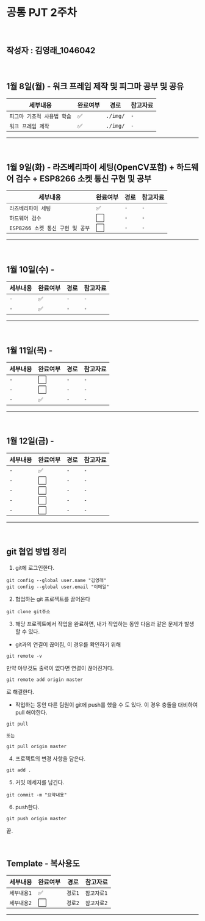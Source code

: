 # 공통 PJT 2주차 

<br>

## 작성자 : 김영래\_1046042

<br>

## 1월 8일(월) - 워크 프레임 제작 및 피그마 공부 및 공유

| 세부내용    | 완료여부           | 경로    | 참고자료    |
| ----------- | ------------------ | ------- | ----------- |
| `피그마 기초적 사용법 학습` | :white_check_mark: | `./img/` | `-` |
| `워크 프레임 제작` | :white_check_mark: | `./img/` | `-` |

---

<br>

## 1월 9일(화) - 라즈베리파이 세팅(OpenCV포함) + 하드웨어 검수 + ESP8266 소켓 통신 구현 및 공부

| 세부내용                  | 완료여부             | 경로    | 참고자료                                                                                            |
| ------------------------- | -------------------- | ------- | --------------------------------------------------------------------------------------------------- |
| `라즈베리파이 세팅` | :white_check_mark: | `-` | `-` |
| `하드웨어 검수` | :white_large_square: | `-` | `-`|
| `ESP8266 소켓 통신 구현 및 공부` | :white_large_square: | `-` | `-`|

---


<br>

## 1월 10일(수) - 

| 세부내용    | 완료여부             | 경로    | 참고자료    |
| ----------- | -------------------- | ------- | ----------- |
| `-` | :white_check_mark: | `-` | `-` |
| `-` | :white_check_mark: | `-` | `-` |

---

<br>

## 1월 11일(목) - 

| 세부내용    | 완료여부             | 경로    | 참고자료    |
| ----------- | -------------------- | ------- | ----------- |
| `-` | :white_large_square: | `-` | `-` |
| `-` | :white_large_square: | `-` | `-` |
| `-` | :white_check_mark: | `-`| `-`| 
---

<br>

## 1월 12일(금) - 

| 세부내용    | 완료여부             | 경로    | 참고자료    |
| ----------- | -------------------- | ------- | ----------- |
| `-` | :white_check_mark:   | `-` | `-` |
| `-` | :white_large_square: | `-` | `-` |
| `-` | :white_large_square: | `-` | `-` |
| `-` | :white_large_square: | `-` | `-` |
| `-` | :white_large_square: | `-` | `-` |

---

<br>

## git 협업 방법 정리

1. git에 로그인한다.
```
git config --global user.name "김영래"
git config --global user.email "이메일"
```

2. 협업하는 git 프로젝트를 끌어온다
```
git clone git주소
```

3. 해당 프로젝트에서 작업을 완료하면, 내가 작업하는 동안 다음과 같은 문제가 발생할 수 있다.


- git과의 연결이 끊어짐, 이 경우를 확인하기 위해
```
git remote -v
``` 
만약 아무것도 출력이 없다면 연결이 끊어진거다.
```
git remote add origin master
```
로 해결한다.

- 작업하는 동안 다른 팀원이 git에 push를 했을 수 도 있다. 이 경우 충돌을 대비하여 pull 해야한다.

```
git pull

또는

git pull origin master
```

4. 프로젝트의 변경 사항을 담은다.
```
git add .
```

5. 커밋 메세지를 남긴다.
```
git commit -m "요약내용"
```

6. push한다.
```
git push origin master
```
끝.

<br>

## Template - 복사용도

| 세부내용    | 완료여부             | 경로    | 참고자료    |
| ----------- | -------------------- | ------- | ----------- |
| `세부내용1` | :white_check_mark:   | `경로1` | `참고자료1` |
| `세부내용2` | :white_large_square: | `경로2` | `참고자료2` |

---
